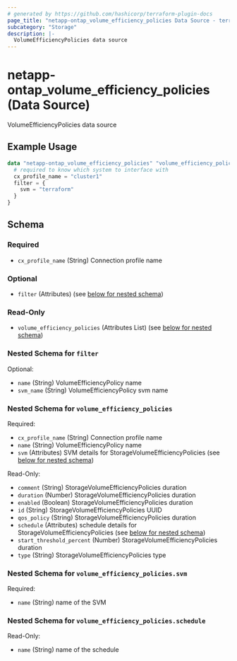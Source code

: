 ```yaml
---
# generated by https://github.com/hashicorp/terraform-plugin-docs
page_title: "netapp-ontap_volume_efficiency_policies Data Source - terraform-provider-netapp-ontap"
subcategory: "Storage"
description: |-
  VolumeEfficiencyPolicies data source
---
```


# netapp-ontap_volume_efficiency_policies (Data Source)

VolumeEfficiencyPolicies data source

## Example Usage

```terraform
data "netapp-ontap_volume_efficiency_policies" "volume_efficiency_policies" {
  # required to know which system to interface with
  cx_profile_name = "cluster1"
  filter = {
    svm = "terraform"
  }
}
```

<!-- schema generated by tfplugindocs -->
## Schema

### Required

- `cx_profile_name` (String) Connection profile name

### Optional

- `filter` (Attributes) (see [below for nested schema](#nestedatt--filter))

### Read-Only

- `volume_efficiency_policies` (Attributes List) (see [below for nested schema](#nestedatt--volume_efficiency_policies))

<a id="nestedatt--filter"></a>
### Nested Schema for `filter`

Optional:

- `name` (String) VolumeEfficiencyPolicy name
- `svm_name` (String) VolumeEfficiencyPolicy svm name


<a id="nestedatt--volume_efficiency_policies"></a>
### Nested Schema for `volume_efficiency_policies`

Required:

- `cx_profile_name` (String) Connection profile name
- `name` (String) VolumeEfficiencyPolicy name
- `svm` (Attributes) SVM details for StorageVolumeEfficiencyPolicies (see [below for nested schema](#nestedatt--volume_efficiency_policies--svm))

Read-Only:

- `comment` (String) StorageVolumeEfficiencyPolicies duration
- `duration` (Number) StorageVolumeEfficiencyPolicies duration
- `enabled` (Boolean) StorageVolumeEfficiencyPolicies duration
- `id` (String) StorageVolumeEfficiencyPolicies UUID
- `qos_policy` (String) StorageVolumeEfficiencyPolicies duration
- `schedule` (Attributes) schedule details for StorageVolumeEfficiencyPolicies (see [below for nested schema](#nestedatt--volume_efficiency_policies--schedule))
- `start_threshold_percent` (Number) StorageVolumeEfficiencyPolicies duration
- `type` (String) StorageVolumeEfficiencyPolicies type

<a id="nestedatt--volume_efficiency_policies--svm"></a>
### Nested Schema for `volume_efficiency_policies.svm`

Required:

- `name` (String) name of the SVM


<a id="nestedatt--volume_efficiency_policies--schedule"></a>
### Nested Schema for `volume_efficiency_policies.schedule`

Read-Only:

- `name` (String) name of the schedule
